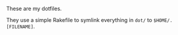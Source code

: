 These are my dotfiles.

They use a simple Rakefile to symlink everything in `dot/` to
`$HOME/.[FILENAME]`.


